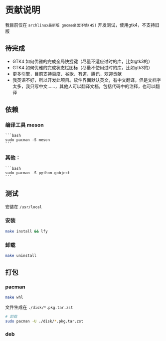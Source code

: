 # 贡献说明


我目前仅在 `archlinux最新版 gnome桌面环境(45)` 开发测试，使用gtk4，不支持旧版

## 待完成

- GTK4 如何优雅的完成全局快捷键（尽量不适应过时的库，比如gtk3的）
- GTK4 如何优雅的完成状态栏图标（尽量不使用过时的库，比如gtk3的）
- 更多引擎，目前支持百度、谷歌、有道、腾讯，欢迎贡献
- 我英语不好，所以开发此项目。软件界面默认英文，有中文翻译，但是文档字太多，我只写中文……，其他人可以翻译文档，包括代码中的注释，也可以翻译


## 依赖

### 编译工具 meson

    ```bash
    sudo pacman -S meson
    ```

### 其他：

    ```bash
    sudo pacman -S python-gobject
    ```

## 测试

安装在 `/usr/local`

### 安装

```bash
make install && lfy
```

### 卸载

```bash
make uninstall
```

## 打包

### pacman

```bash
make whl
```

文件生成在 `./disk/*.pkg.tar.zst`

```bash
# 卸载
sudo pacman -U ./disk/*.pkg.tar.zst
```

### deb


